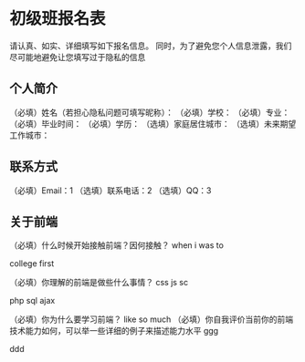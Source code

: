 # 初级班报名表

请认真、如实、详细填写如下报名信息。
同时，为了避免您个人信息泄露，我们尽可能地避免让您填写过于隐私的信息

## 个人简介

（必填）姓名（若担心隐私问题可填写昵称）：
（必填）学校：
（必填）专业：
（必填）毕业时间：
（必填）学历：
（选填）家庭居住城市：
（选填）未来期望工作城市：

## 联系方式

（必填）Email：1
（选填）联系电话：2
（选填）QQ：3

## 关于前端

（必填）什么时候开始接触前端？因何接触？
when i was to

college first

（必填）你理解的前端是做些什么事情？
css js sc

php sql ajax

（必填）你为什么要学习前端？
like so much
（必填）你自我评价当前你的前端技术能力如何，可以举一些详细的例子来描述能力水平
ggg

ddd
